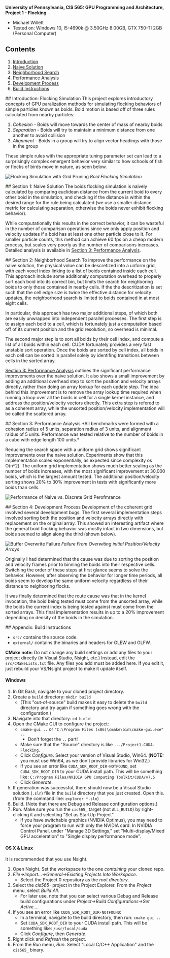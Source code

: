 **University of Pennsylvania, CIS 565: GPU Programming and Architecture,
Project 1 - Flocking**

* Michael Willett
* Tested on: Windows 10, I5-4690k @ 3.50GHz 8.00GB, GTX 750-TI 2GB (Personal Computer)

## Contents
1. [Introduction](#intro)
2. [Naive Solution](#part1)
3. [Neighborhood Search](#part2)
4. [Performance Analysis](#part3)
5. [Development Process](#part4)
6. [Build Instructions](#appendix)


<a name="intro"/>
## Introduction: Flocking Simulation
This project explores introductory concepts of GPU paralization methods for simulating flocking behaviors
of simple particles known as boids. Boid motion is based off of three rules calculated from nearby particles:

1. *Cohesion* - Boids will move towards the center of mass of nearby boids
2. *Separation* - Boids will try to maintain a minimum distance from one another to avoid collision
3. *Alignment* - Boids in a group will try to align vector headings with those in the group

These simple rules with the appropriate tuning parameter set can lead to a surprisingly complex emergent 
behavior very similar to how schools of fish or flocks of birds move in nature, as seen below.

![Flocking Simulation with Grid Pruning](images/uniform_5000.gif)
*Boid Flocking Simulation*

<a name="part1"/>
## Section 1: Naive Solution
The boids flocking simulation is naively calculated by comparing euclidean distance from the current
boid to every other boid in the simulation, and checking if the distance is within the desired range for
the rule being calculated (we use a smaller distance metric for calculating separation, otherwise the boids
never exhibit flocking behavior).

While computationally this results in the correct behavior, it can be wasteful in the number of comparison operations
since we only apply position and velocity updates if a boid has at least one other particle close to it. For smaller
particle counts, this method can achieve 60 fps on a cheap modern process, but scales very poorly as the number of 
comparisons increases. Detailed analysis is available in [Section 3: Performance Analysis](#part-3).

<a name="part2"/>
## Section 2: Neighborhood Search
To improve the performance on the naive solution, the physical volue can be descretized into a unform grid, with each
voxel index linking to a list of boids contained inside each cell. This approach include some additionaly computation
overhead to properly sort each boid into its correct bin, but limits the search for neighboring boids to only those 
contained in nearby cells. If the the descritization is set such that the cell edge size is twice the effective distance 
for velocity updates, the neighborhood search is limited to boids contained in at most eight cells.

In particular, this approach has two major additional steps, of which both are easily unwrapped into independent parallel
processes. The first step is to assign each boid to a cell, which is fortunately just a computation based off of its 
current position and the grid resolution, so overhead is minimal. 

The second major step is to sort all boids by their cell index, and compute a list of all boids within each cell. CUDA
fortunately provides a very fast unstable sort operation. Once the boids are sorted by cell index, all boids in each cell
can be sorted in parallel solely by identifing transitions between cells in the sorted array.

[Section 3: Performance Analysis](#part-3) outlines the significant performance improvements over the naive solution. It also
shows a small improvement by adding an additional overhead step to sort the position and velocity arrays directly, rather 
than doing an array lookup for each update step. The idea behind this improvement is to remove the array lookup time required
when running a loop over all the boids in cell for a single kernel instance, and address the position/velocity vectors directly. 
This extra step is refered to as a coherent array, while the unsorted position/velocity implementation will be called the 
scattered array.

<a name="part3"/>
## Section 3: Performance Analysis
*All benchmarks were formed with a cohesion radius of 5 units, separation radius of 3 units, and alignment raidus of 5 units.
Performance was tested relative to the number of boids in a cube with edge length 100 units.*

Reducing the search space with a uniform grid shows significant improvements over the naive solution. Experiments show that
this implementation scales exponentially, as expected since complexity os O(n^2). The uniform grid implementation shows much 
better scaling as the number of boids increases, with the most significant improvement at 30,000 boids, which is the largest 
amount tested. The additional position/velocity sorting shows 20% to 30% improvement in tests with significantly more boids 
than cells.

![Performance of Naive vs. Discrete Grid Perofmrance](images/performance.png)

<a name="part4"/>
## Section 4: Development Process
Development of the coherent grid involved several development bugs. The first several implementation steps involved sorting
both the position and velocity arrays directly with replacement on the original array. This showed an interesting artifact
where the general boid flocking behavior was mostly intact in two dimensions, but boids seemed to align along the third 
(shown below).

![Buffer Overwrite Failure](images/uniform_5000_fail1.gif)
*Failure From Overwiting initial Position/Velocity Arrays*

Originally I had determined that the cause was due to sorting the position and velocity frames prior to binning the boids
into their respective cells. Switching the order of these steps at first glance seems to solve the behavior. However, after
observing the behavior for longer time periods, all boids seem to develop the same uniform velocity regardless of their 
distance to neighboring flocks.

It was finally determined that the route cause was that in the kernel invocation, the boid being tested must come from the
unsorted array, while the boids the current index is being tested against must come from the sorted arrays. This final
implementation results in up to a 20% improvement depending on density of the boids in the simulation.

<a name="appendix"/>
## Appendix: Build Instructions

* `src/` contains the source code.
* `external/` contains the binaries and headers for GLEW and GLFW.

**CMake note:** Do not change any build settings or add any files to your
project directly (in Visual Studio, Nsight, etc.) Instead, edit the
`src/CMakeLists.txt` file. Any files you add must be added here. If you edit it,
just rebuild your VS/Nsight project to make it update itself.

#### Windows

1. In Git Bash, navigate to your cloned project directory.
2. Create a `build` directory: `mkdir build`
   * (This "out-of-source" build makes it easy to delete the `build` directory
     and try again if something goes wrong with the configuration.)
3. Navigate into that directory: `cd build`
4. Open the CMake GUI to configure the project:
   * `cmake-gui ..` or `"C:\Program Files (x86)\cmake\bin\cmake-gui.exe" ..`
     * Don't forget the `..` part!
   * Make sure that the "Source" directory is like
     `.../Project1-CUDA-Flocking`.
   * Click *Configure*.  Select your version of Visual Studio, Win64.
     (**NOTE:** you must use Win64, as we don't provide libraries for Win32.)
   * If you see an error like `CUDA_SDK_ROOT_DIR-NOTFOUND`,
     set `CUDA_SDK_ROOT_DIR` to your CUDA install path. This will be something
     like: `C:/Program Files/NVIDIA GPU Computing Toolkit/CUDA/v7.5`
   * Click *Generate*.
5. If generation was successful, there should now be a Visual Studio solution
   (`.sln`) file in the `build` directory that you just created. Open this.
   (from the command line: `explorer *.sln`)
6. Build. (Note that there are Debug and Release configuration options.)
7. Run. Make sure you run the `cis565_` target (not `ALL_BUILD`) by
   right-clicking it and selecting "Set as StartUp Project".
   * If you have switchable graphics (NVIDIA Optimus), you may need to force
     your program to run with only the NVIDIA card. In NVIDIA Control Panel,
     under "Manage 3D Settings," set "Multi-display/Mixed GPU acceleration"
     to "Single display performance mode".

#### OS X & Linux

It is recommended that you use Nsight.

1. Open Nsight. Set the workspace to the one *containing* your cloned repo.
2. *File->Import...->General->Existing Projects Into Workspace*.
   * Select the Project 0 repository as the *root directory*.
3. Select the *cis565-* project in the Project Explorer. From the *Project*
   menu, select *Build All*.
   * For later use, note that you can select various Debug and Release build
     configurations under *Project->Build Configurations->Set Active...*.
4. If you see an error like `CUDA_SDK_ROOT_DIR-NOTFOUND`:
   * In a terminal, navigate to the build directory, then run: `cmake-gui ..`
   * Set `CUDA_SDK_ROOT_DIR` to your CUDA install path.
     This will be something like: `/usr/local/cuda`
   * Click *Configure*, then *Generate*.
5. Right click and *Refresh* the project.
6. From the *Run* menu, *Run*. Select "Local C/C++ Application" and the
   `cis565_` binary.
